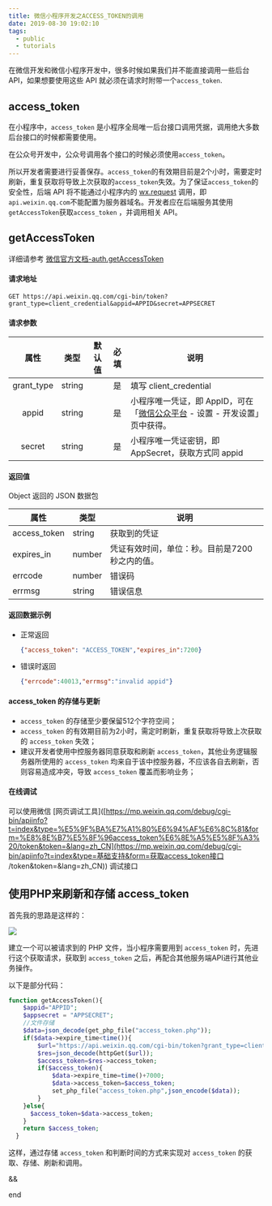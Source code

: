 ```yaml
---
title: 微信小程序开发之ACCESS_TOKEN的调用
date: 2019-08-30 19:02:10
tags:
  - public
  - tutorials
---
```


在微信开发和微信小程序开发中，很多时候如果我们并不能直接调用一些后台 API，如果想要使用这些 API 就必须在请求时附带一个`access_token`.

## access_token

在小程序中，`access_token` 是小程序全局唯一后台接口调用凭据，调用绝大多数后台接口的时候都需要使用。

在公众号开发中，公众号调用各个接口的时候必须使用`access_token`。

所以开发者需要进行妥善保存。`access_token`的有效期目前是2个小时，需要定时刷新，重复获取将导致上次获取的`access_token`失效。为了保证`access_token`的安全性，后端 API 将不能通过小程序内的 [wx.request](https://developers.weixin.qq.com/miniprogram/dev/api/network/request/wx.request.html) 调用，即`api.weixin.qq.com`不能配置为服务器域名。开发者应在后端服务其使用`getAccessToken`获取`access_token` ，并调用相关 API。



## getAccessToken

详细请参考 [微信官方文档-auth.getAccessToken](https://developers.weixin.qq.com/miniprogram/dev/api-backend/open-api/access-token/auth.getAccessToken.html)



#### 请求地址

```
GET https://api.weixin.qq.com/cgi-bin/token?grant_type=client_credential&appid=APPID&secret=APPSECRET
```



#### 请求参数

|    属性    |  类型  | 默认值 | 必填 | 说明                                                         |
| :--------: | :----: | :----: | :--: | ------------------------------------------------------------ |
| grant_type | string |        |  是  | 填写 client_credential                                       |
|   appid    | string |        |  是  | 小程序唯一凭证，即 AppID，可在「[微信公众平台](https://mp.weixin.qq.com/) - 设置 - 开发设置」页中获得。 |
|   secret   | string |        |  是  | 小程序唯一凭证密钥，即 AppSecret，获取方式同 appid           |



#### 返回值

Object 返回的 JSON 数据包

| 属性         | 类型   | 说明                                           |
| ------------ | ------ | ---------------------------------------------- |
| access_token | string | 获取到的凭证                                   |
| expires_in   | number | 凭证有效时间，单位：秒。目前是7200秒之内的值。 |
| errcode      | number | 错误码                                         |
| errmsg       | string | 错误信息                                       |



#### 返回数据示例

- 正常返回

  ```json
  {"access_token": "ACCESS_TOKEN","expires_in":7200}
  ```

- 错误时返回

  ```json
  {"errcode":40013,"errmsg":"invalid appid"}
  ```




#### access_token 的存储与更新

- `access_token` 的存储至少要保留512个字符空间；
- `access_token` 的有效期目前为2小时，需定时刷新，重复获取将导致上次获取的 `access_token` 失效；
- 建议开发者使用中控服务器同意获取和刷新 `access_token`，其他业务逻辑服务器所使用的 `access_token` 均来自于该中控服务器，不应该各自去刷新，否则容易造成冲突，导致 `access_token` 覆盖而影响业务；

#### 在线调试

可以使用微信 [网页调试工具]([https://mp.weixin.qq.com/debug/cgi-bin/apiinfo?t=index&type=%E5%9F%BA%E7%A1%80%E6%94%AF%E6%8C%81&form=%E8%8E%B7%E5%8F%96access_token%E6%8E%A5%E5%8F%A3%20/token&token=&lang=zh_CN](https://mp.weixin.qq.com/debug/cgi-bin/apiinfo?t=index&type=基础支持&form=获取access_token接口 /token&token=&lang=zh_CN)) 调试接口



## 使用PHP来刷新和存储 access_token

首先我的思路是这样的：

![](https://i.loli.net/2019/08/31/A3ZD4S8flzortG2.png)

建立一个可以被请求到的 PHP 文件，当小程序需要用到 `access_token` 时，先进行这个获取请求，获取到 `access_token` 之后，再配合其他服务端API进行其他业务操作。



以下是部分代码：

```php
function getAccessToken(){
    $appid="APPID";
    $appsecret = "APPSECRET";
    //文件存储
    $data=json_decode(get_php_file("access_token.php"));
    if($data->expire_time<time()){
        $url="https://api.weixin.qq.com/cgi-bin/token?grant_type=client_credential&appid=".$appid."&secret=".$appsecret;
        $res=json_decode(httpGet($url));
        $access_token=$res->access_token;
        if($access_token){
            $data->expire_time=time()+7000;
            $data->access_token=$access_token;
            set_php_file("access_token.php",json_encode($data));
        }
    }else{
      $access_token=$data->access_token;
    }
    return $access_token;
  }
```



这样，通过存储 `access_token` 和判断时间的方式来实现对 `access_token` 的获取、存储、刷新和调用。



&&

end